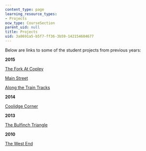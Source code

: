```yaml
---
content_type: page
learning_resource_types:
- Projects
ocw_type: CourseSection
parent_uid: null
title: Projects
uid: 3a8691a5-b5f7-ff36-3b59-142154604677
---
```


Below are links to some of the student projects from previous years:

**2015**

[The Fork At Copley](http://www.beccazhang.com/4-211/index.html)

[Main Street](http://web.mit.edu/thecity/archive/projects_2015/jcarrus/index.html)

[Along the Train Tracks](http://web.mit.edu/thecity/archive/projects_2015/linak/FutureCity/index.html)

**2014**

[Coolidge Corner](http://web.mit.edu/thecity/archive/projects_2015/bnz/CoolidgeCorner/index.html)

**2013**

[The Bulfinch Triangle](http://web.mit.edu/thecity/archive/projects13/the_bulfinch_triangle_dondina/index.html)

**2010**

[The West End](http://web.mit.edu/thecity/archive/projects_2015/aml2010/www/)